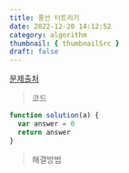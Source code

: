 ```yaml
---
title: 풍선 터트리기
date: 2022-12-20 14:12:52
category: algorithm
thumbnail: { thumbnailSrc }
draft: false
---
```


[문제출처](https://school.programmers.co.kr/learn/courses/30/lessons/68646)

> 코드

```js
function solution(a) {
  var answer = 0
  return answer
}
```

> 해결방법
